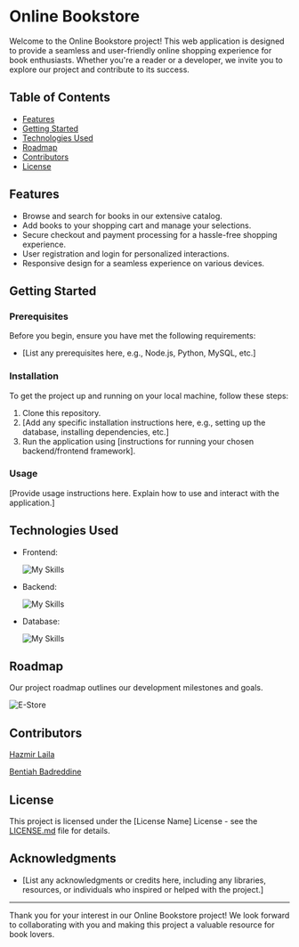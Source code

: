 # Online Bookstore

Welcome to the Online Bookstore project! This web application is designed to provide a seamless and user-friendly online shopping experience for book enthusiasts. Whether you're a reader or a developer, we invite you to explore our project and contribute to its success.

## Table of Contents

- [Features](#features)
- [Getting Started](#getting-started)
- [Technologies Used](#technologies-used)
- [Roadmap](#roadmap)
- [Contributors](#contributors)
- [License](#license)

## Features

- Browse and search for books in our extensive catalog.
- Add books to your shopping cart and manage your selections.
- Secure checkout and payment processing for a hassle-free shopping experience.
- User registration and login for personalized interactions.
- Responsive design for a seamless experience on various devices.

## Getting Started

### Prerequisites

Before you begin, ensure you have met the following requirements:

- [List any prerequisites here, e.g., Node.js, Python, MySQL, etc.]

### Installation

To get the project up and running on your local machine, follow these steps:

1. Clone this repository.
2. [Add any specific installation instructions here, e.g., setting up the database, installing dependencies, etc.]
3. Run the application using [instructions for running your chosen backend/frontend framework].

### Usage

[Provide usage instructions here. Explain how to use and interact with the application.]

## Technologies Used

- Frontend:
  
  ![My Skills](https://skillicons.dev/icons?i=figma,html,css,js&perline=10)
- Backend:
 
  ![My Skills](https://skillicons.dev/icons?i=python,flask&perline=10)
- Database:
  
  ![My Skills](https://skillicons.dev/icons?i=mysql&perline=10)

## Roadmap

Our project roadmap outlines our development milestones and goals.



![E-Store](https://github.com/badrbnh/Book_E-Store/assets/81806381/1b99fcc7-4779-478b-a969-c516df81aa25)


## Contributors

[Hazmir Laila](https://github.com/laila22haz)

[Bentiah Badreddine](https://github.com/badrbnh/)

## License

This project is licensed under the [License Name] License - see the [LICENSE.md](LICENSE.md) file for details.

## Acknowledgments

- [List any acknowledgments or credits here, including any libraries, resources, or individuals who inspired or helped with the project.]

---

Thank you for your interest in our Online Bookstore project! We look forward to collaborating with you and making this project a valuable resource for book lovers.
